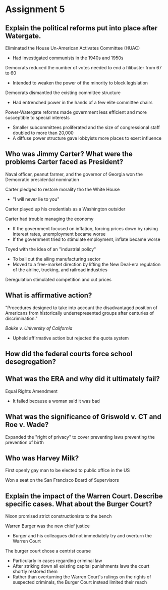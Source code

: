 # Assignment 5

## Explain the political reforms put into place after Watergate.

Eliminated the House Un-American Activates Committee (HUAC)
- Had investigated communists in the 1940s and 1950s

Democrats reduced the number of votes needed to end a filibuster from 67 to 60
- Intended to weaken the power of the minority to block legislation

Democrats dismantled the existing committee structure
- Had entrenched power in the hands of a few elite committee chairs

Power-Watergate reforms made government less efficient and more susceptible to
special interests
- Smaller subcommittees proliferated and the size of congressional staff
  doubled to more than 20,000
- A diffuse power structure gave lobbyists more places to exert influence

## Who was Jimmy Carter? What were the problems Carter faced as President?

Naval officer, peanut farmer, and the governor of Georgia won the Democratic
presidential nomination

Carter pledged to restore morality tho the White House
- "I will never lie to you"

Carter played up his credentials as a Washington outsider

Carter had trouble managing the economy
- If the government focused on inflation, forcing prices down by raising
  interest rates, unemployment became worse
- If the government tried to stimulate employment, inflate became worse

Toyed with the idea of an "industrial policy"
- To bail out the ailing manufacturing sector
- Moved to a free-market direction by lifting the New Deal-era regulation of
  the airline, trucking, and railroad industries

Deregulation stimulated competition and cut prices

## What is affirmative action?

"Procedures designed to take into account the disadvantaged position of
Americans from historically underrepresented groups after centuries of
discrimination."

*Bakke v. University of California*
- Upheld affirmative action but rejected the quota system

## How did the federal courts force school desegregation?

## What was the ERA and why did it ultimately fail?

Equal Rights Amendment
- It failed because a woman said it was bad

## What was the significance of Griswold v. CT and Roe v. Wade?

Expanded the "right of privacy" to cover preventing laws preventing the
prevention of birth

## Who was Harvey Milk?

First openly gay man to be elected to public office in the US

Won a seat on the San Francisco Board of Supervisors

## Explain the impact of the Warren Court. Describe specific cases. What about the Burger Court?

Nixon promised strict constructionists to the bench

Warren Burger was the new chief justice
- Burger and his colleagues did not immediately try and overturn the Warren Court

The burger court chose a centrist course
- Particularly in cases regarding criminal law
- After striking down all existing capital punishments laws the court shortly
  restored them
- Rather than overturning the Warren Court's rulings on the rights of suspected
  criminals, the Burger Court instead limited their reach
